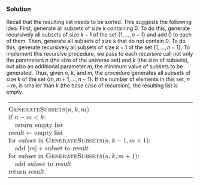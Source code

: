 ### Solution

Recall that the resulting list needs to be sorted. This suggests
the following idea. First, generate all subsets of size $k$
containing 0. To do
this, generate recursively all subsets of size $k-1$ of the set
$\lbrace 1, \dotsc, n-1 \rbrace$ and add $0$ to each of them.
Then, generate all subsets of size $k$ that do not contain $0$.
To do this, generate recursively all subsets of size $k-1$
of the set $\lbrace 1, \dotsc, n-1 \rbrace$.
To implement this recursive procedure, we pass to each recursive call
not only the parameters $n$ (the size of the universe set)
and $k$ (the size of subsets), but also an additional parameter $m$,
the minimum value of subsets to be generated. Thus, given $n$, $k$,
and $m$, the procedure generates all subsets of size $k$
of the set $\lbrace m, m+1, \dotsc, n-1\rbrace$. If the number of
elements in this set, $n-m$, is smaller than $k$ (the base case of
recursion), the resulting list is empty.

<img src="../../images/subsets.png">


